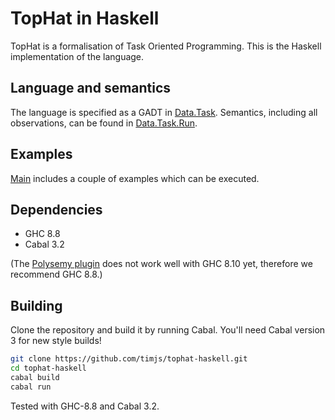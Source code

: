 # TopHat in Haskell

TopHat is a formalisation of Task Oriented Programming.
This is the Haskell implementation of the language.


## Language and semantics

The language is specified as a GADT in [Data.Task](https://github.com/timjs/tophat-haskell/blob/master/src/Data/Task.hs).
Semantics, including all observations, can be found in [Data.Task.Run](https://github.com/timjs/tophat-haskell/blob/master/src/Data/Task/Run.hs).


## Examples

[Main](https://github.com/timjs/tophat-haskell/blob/master/src/Main.hs) includes a couple of examples which can be executed.

## Dependencies

* GHC 8.8
* Cabal 3.2

(The [Polysemy plugin](https://hackage.haskell.org/package/polysemy-plugin) does not work well with GHC 8.10 yet, therefore we recommend GHC 8.8.)

## Building

Clone the repository and build it by running Cabal.
You'll need Cabal version 3 for new style builds!

```sh
git clone https://github.com/timjs/tophat-haskell.git
cd tophat-haskell
cabal build
cabal run
```

Tested with GHC-8.8 and Cabal 3.2.
